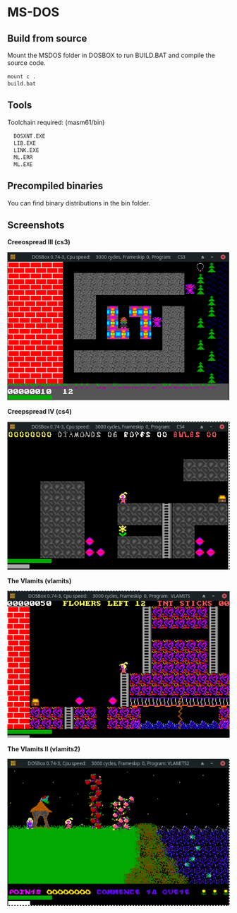 # MS-DOS 

## Build from source

Mount the MSDOS folder in DOSBOX to run BUILD.BAT and compile the source code.

```
mount c .
build.bat
```

## Tools

Toolchain required: (masm61/bin)
```
  DOSXNT.EXE
  LIB.EXE
  LINK.EXE
  ML.ERR
  ML.EXE
```

## Precompiled binaries

You can find binary distributions in the bin folder.

## Screenshots

<b>Creeospread III (cs3)</b>

![Image](images/Screenshot_2022-10-19_21-01-20.png 'icon')

<b>Creepspread IV (cs4)</b>

![Image](images/Screenshot_2022-10-19_21-02-31.png 'icon')

<b>The Vlamits (vlamits)</b>

![Image](images/Screenshot_2022-10-19_21-03-43.png 'icon')

<b>The Vlamits II (vlamits2)</b>

![Image](images/Screenshot_2022-10-19_21-04-40.png 'icon')
